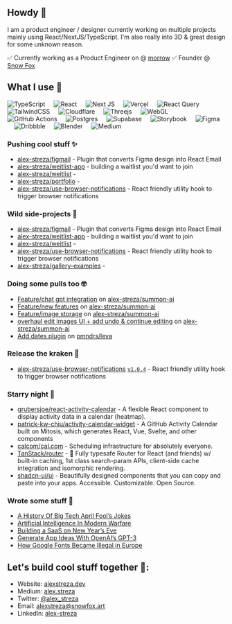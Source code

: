 ## Howdy 👋

I am a product engineer / designer currently working on multiple projects mainly using React/NextJS/TypeScript. I'm also
really into 3D & great design for some unknown reason.

✅ Currently working as a Product Engineer on @ [morrow](https://www.morrow.to/alex)
✅ Founder @ [Snow Fox](https://www.snowfox.art)

## What I use 👻

![TypeScript](https://img.shields.io/badge/typescript-%23007ACC.svg?style=for-the-badge&logo=typescript&logoColor=white)
&nbsp;&nbsp;&nbsp;
![React](https://img.shields.io/badge/react-%2320232a.svg?style=for-the-badge&logo=react&logoColor=%2361DAFB)
&nbsp;&nbsp;&nbsp;
![Next JS](https://img.shields.io/badge/Next-black?style=for-the-badge&logo=next.js&logoColor=white)
&nbsp;&nbsp;&nbsp;
![Vercel](https://img.shields.io/badge/vercel-%23000000.svg?style=for-the-badge&logo=vercel&logoColor=white)
&nbsp;&nbsp;&nbsp;
![React Query](https://img.shields.io/badge/-React%20Query-FF4154?style=for-the-badge&logo=react%20query&logoColor=white)
&nbsp;&nbsp;&nbsp;
![TailwindCSS](https://img.shields.io/badge/tailwindcss-%2338B2AC.svg?style=for-the-badge&logo=tailwind-css&logoColor=white)
&nbsp;&nbsp;&nbsp;
![Cloudflare](https://img.shields.io/badge/Cloudflare-F38020?style=for-the-badge&logo=Cloudflare&logoColor=white)
&nbsp;&nbsp;&nbsp;
![Threejs](https://img.shields.io/badge/threejs-black?style=for-the-badge&logo=three.js&logoColor=white)
&nbsp;&nbsp;&nbsp;
![WebGL](https://img.shields.io/badge/WebGL-990000?logo=webgl&logoColor=white&style=for-the-badge)
&nbsp;&nbsp;&nbsp;
![GitHub Actions](https://img.shields.io/badge/github%20actions-%232671E5.svg?style=for-the-badge&logo=githubactions&logoColor=white)
&nbsp;&nbsp;&nbsp;
![Postgres](https://img.shields.io/badge/postgres-%23316192.svg?style=for-the-badge&logo=postgresql&logoColor=white)
&nbsp;&nbsp;&nbsp;
![Supabase](https://img.shields.io/badge/Supabase-3ECF8E?style=for-the-badge&logo=supabase&logoColor=white)
&nbsp;&nbsp;&nbsp;
![Storybook](https://img.shields.io/badge/-Storybook-FF4785?style=for-the-badge&logo=storybook&logoColor=white)
&nbsp;&nbsp;&nbsp;
![Figma](https://img.shields.io/badge/figma-%23F24E1E.svg?style=for-the-badge&logo=figma&logoColor=white)
&nbsp;&nbsp;&nbsp;
![Dribbble](https://img.shields.io/badge/Dribbble-EA4C89?style=for-the-badge&logo=dribbble&logoColor=white)
&nbsp;&nbsp;&nbsp;
![Blender](https://img.shields.io/badge/blender-%23F5792A.svg?style=for-the-badge&logo=blender&logoColor=white)
&nbsp;&nbsp;&nbsp;
![Medium](https://img.shields.io/badge/Medium-12100E?style=for-the-badge&logo=medium&logoColor=white)


### Pushing cool stuff ✨

- [alex-streza/figmail](https://github.com/alex-streza/figmail) - Plugin that converts Figma design into React Email
- [alex-streza/weitlist-app](https://github.com/alex-streza/weitlist-app) - building a waitlist you&#39;d want to join
- [alex-streza/weitlist](https://github.com/alex-streza/weitlist) - 
- [alex-streza/portfolio](https://github.com/alex-streza/portfolio) - 
- [alex-streza/use-browser-notifications](https://github.com/alex-streza/use-browser-notifications) - React friendly utility hook to trigger browser notifications

### Wild side-projects 🤪

- [alex-streza/figmail](https://github.com/alex-streza/figmail) - Plugin that converts Figma design into React Email
- [alex-streza/weitlist-app](https://github.com/alex-streza/weitlist-app) - building a waitlist you&#39;d want to join
- [alex-streza/weitlist](https://github.com/alex-streza/weitlist) - 
- [alex-streza/use-browser-notifications](https://github.com/alex-streza/use-browser-notifications) - React friendly utility hook to trigger browser notifications
- [alex-streza/gallery-examples](https://github.com/alex-streza/gallery-examples) - 

### Doing some pulls too 🤓

- [Feature/chat gpt integration](https://github.com/alex-streza/summon-ai/pull/10) on [alex-streza/summon-ai](https://github.com/alex-streza/summon-ai)
- [Feature/new features](https://github.com/alex-streza/summon-ai/pull/9) on [alex-streza/summon-ai](https://github.com/alex-streza/summon-ai)
- [Feature/image storage](https://github.com/alex-streza/summon-ai/pull/7) on [alex-streza/summon-ai](https://github.com/alex-streza/summon-ai)
- [overhaul edit images UI &#43; add undo &amp; continue editing](https://github.com/alex-streza/summon-ai/pull/6) on [alex-streza/summon-ai](https://github.com/alex-streza/summon-ai)
- [Add dates plugin](https://github.com/pmndrs/leva/pull/387) on [pmndrs/leva](https://github.com/pmndrs/leva)

### Release the kraken 🦑

- [alex-streza/use-browser-notifications](https://github.com/alex-streza/use-browser-notifications) [`v1.0.4`](https://github.com/alex-streza/use-browser-notifications/releases/tag/v1.0.4) - React friendly utility hook to trigger browser notifications

### Starry night 🌟

- [grubersjoe/react-activity-calendar](https://github.com/grubersjoe/react-activity-calendar) - A flexible React component to display activity data in a calendar (heatmap).
- [patrick-kw-chiu/activity-calendar-widget](https://github.com/patrick-kw-chiu/activity-calendar-widget) - A GitHub Activity Calendar built on Mitosis, which generates React, Vue, Svelte, and other components
- [calcom/cal.com](https://github.com/calcom/cal.com) - Scheduling infrastructure for absolutely everyone.
- [TanStack/router](https://github.com/TanStack/router) - 🤖 Fully typesafe Router for React (and friends) w/ built-in caching, 1st class search-param APIs, client-side cache integration and isomorphic rendering.
- [shadcn-ui/ui](https://github.com/shadcn-ui/ui) - Beautifully designed components that you can copy and paste into your apps. Accessible. Customizable. Open Source.

### Wrote some stuff 📝

- [A History Of Big Tech April Fool’s Jokes](https://www.alexstreza.dev/posts/a-history-of-big-tech-april-fools-jokes/)
- [Artificial Intelligence In Modern Warfare](https://www.alexstreza.dev/posts/artificial-intelligence-in-modern-warfare/)
- [Building a SaaS on New Year’s Eve](https://www.alexstreza.dev/posts/building-a-saas-on-new-years-eve/)
- [Generate App Ideas With OpenAI’s GPT-3](https://www.alexstreza.dev/posts/generate-app-ideas-with-openais-gpt-3/)
- [How Google Fonts Became Illegal in Europe](https://www.alexstreza.dev/posts/how-google-fonts-became-illegal-in-europe/)

## Let's build cool stuff together 🤝:

- Website: [alexstreza.dev](https://www.alexstreza.dev)
- Medium: [alex.streza](https://medium.com/@alex.streza)
- Twitter: [@alex_streza](https://twitter.com/alex_streza)
- Email: [alexstreza@snowfox.art](mailto:alexstreza@snowfox.art)
- LinkedIn: [alex-streza](https://linkedin.com/in/alex-streza)
